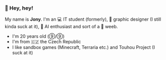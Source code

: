 ### 👋 Hey, hey!

My name is **Jony**. I'm an 💻 IT student (formerly), 🎨 graphic designer (I still kinda suck at it), 🤖 AI enthusiast and sort of a 🗾 weeb.

- I'm 20 years old (⑨/⑨)
- I'm from 🇨🇿 the Czech Republic
- I like sandbox games (Minecraft, Terraria etc.) and Touhou Project (I suck at it)




<!--
### 👋 Hey, hey!

My name is **Jony**. I'm an 💻 IT student, 🎨 graphic designer (still a beginner), 🤖 AI enthusiast and sort of a 🗾 weeb.

- I'm 19 years old
- I'm from the 🇨🇿 Czech Republic
- I like Touhou Project (I suck on it)
- I dislike 🎮 Riot Games (LoL, Valorant, ...) and Fortnite
- I use 🐧 Arch on my 💻 Lenovo ThinkPad T480 (btw)
- Anime 🦊👧 foxgirls and 😺👧 catgirls are the best (Senko-san best waifu). ♂ Femboys too. ( ͡° ͜ʖ ͡°)


**LilJonyX/LilJonyX** is a ✨ _special_ ✨ repository because its `README.md` (this file) appears on your GitHub profile.

Here are some ideas to get you started:

- 🔭 I’m currently working on ...
- 🌱 I’m currently learning ...
- 👯 I’m looking to collaborate on ...
- 🤔 I’m looking for help with ...
- 💬 Ask me about ...
- 📫 How to reach me: ...
- 😄 Pronouns: ...
- ⚡ Fun fact: ...
-->

